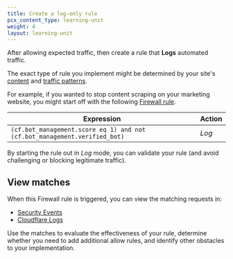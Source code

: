 ```yaml
---
title: Create a log-only rule
pcx_content_type: learning-unit
weight: 4
layout: learning-unit
---
```


After allowing expected traffic, then create a rule that **Logs** automated traffic.

The exact type of rule you implement might be determined by your site's [content](/learning-paths/modules/security/bot-management-planning/site-content/?learning_path=bot-management) and [traffic patterns](/learning-paths/modules/security/bot-management-planning/site-traffic/?learning_path=bot-management).

For example, if you wanted to stop content scraping on your marketing website, you might start off with the following [Firewall rule](/firewall/cf-dashboard/create-edit-delete-rules/).

| Expression | Action |
| --- | --- |
| `(cf.bot_management.score eq 1) and not (cf.bot_management.verified_bot)` | *Log* |

By starting the rule out in *Log* mode, you can validate your rule (and avoid challenging or blocking legitimate traffic).

## View matches

When this Firewall rule is triggered, you can view the matching requests in:

- [Security Events](/waf/security-events/paid-plans/)
- [Cloudflare Logs](/logs/about/)

Use the matches to evaluate the effectiveness of your rule, determine whether you need to add additional allow rules, and identify other obstacles to your implementation.